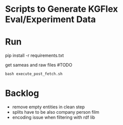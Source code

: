 # Scripts to Generate KGFlex Eval/Experiment Data

# Run

pip install -r requirements.txt

get sameas and raw files #TODO

```
bash execute_post_fetch.sh 
```

# Backlog

- remove empty entities in clean step
- splits have to be also company person film
- encoding issue when filtering with rdf lib
